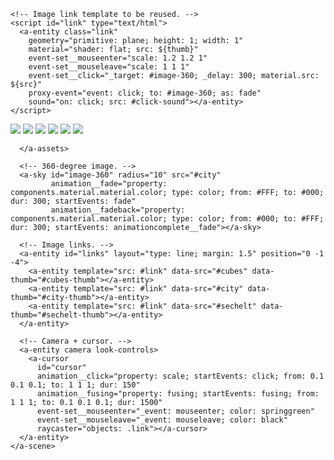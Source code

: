 <!DOCTYPE html>
<html>
  <head>
    <meta charset="utf-8">
    <title>Image Gallery</title>
    <meta name="description" content="360&deg; Image Gallery - A-Frame">
    <script src="https://aframe.io/releases/1.0.4/aframe.min.js"></script>
    <script src="https://unpkg.com/aframe-event-set-component@5/dist/aframe-event-set-component.min.js"></script>
    <script src="https://unpkg.com/aframe-layout-component@5.3.0/dist/aframe-layout-component.min.js"></script>
    <script src="https://unpkg.com/aframe-template-component@3.2.1/dist/aframe-template-component.min.js"></script>
    <script src="https://unpkg.com/aframe-proxy-event-component@2.1.0/dist/aframe-proxy-event-component.min.js"></script>
    
    <!-- Image link template to be reused. -->
    <script id="link" type="text/html">
      <a-entity class="link"
        geometry="primitive: plane; height: 1; width: 1"
        material="shader: flat; src: ${thumb}"
        event-set__mouseenter="scale: 1.2 1.2 1"
        event-set__mouseleave="scale: 1 1 1"
        event-set__click="_target: #image-360; _delay: 300; material.src: ${src}"
        proxy-event="event: click; to: #image-360; as: fade"
        sound="on: click; src: #click-sound"></a-entity>
    </script>
  </head>
  <body>
    <a-scene>
      <a-assets>
        <img id="city" crossorigin="anonymous" src="https://cdn.aframe.io/360-image-gallery-boilerplate/img/city.jpg">
        <img id="city-thumb" crossorigin="anonymous" src="https://cdn.aframe.io/360-image-gallery-boilerplate/img/thumb-city.jpg">
        <img id="cubes-thumb" crossorigin="anonymous" src="https://cdn.aframe.io/360-image-gallery-boilerplate/img/thumb-cubes.jpg">
        <img id="sechelt-thumb" crossorigin="anonymous" src="https://cdn.aframe.io/360-image-gallery-boilerplate/img/thumb-sechelt.jpg">
        <audio id="click-sound" crossorigin="anonymous" src="https://cdn.aframe.io/360-image-gallery-boilerplate/audio/click.ogg"></audio>
        <img id="cubes" crossorigin="anonymous" src="https://cdn.aframe.io/360-image-gallery-boilerplate/img/cubes.jpg">
        <img id="sechelt" crossorigin="anonymous" src="https://cdn.aframe.io/360-image-gallery-boilerplate/img/sechelt.jpg">

      </a-assets>

      <!-- 360-degree image. -->
      <a-sky id="image-360" radius="10" src="#city"
             animation__fade="property: components.material.material.color; type: color; from: #FFF; to: #000; dur: 300; startEvents: fade"
             animation__fadeback="property: components.material.material.color; type: color; from: #000; to: #FFF; dur: 300; startEvents: animationcomplete__fade"></a-sky>

      <!-- Image links. -->
      <a-entity id="links" layout="type: line; margin: 1.5" position="0 -1 -4">
        <a-entity template="src: #link" data-src="#cubes" data-thumb="#cubes-thumb"></a-entity>
        <a-entity template="src: #link" data-src="#city" data-thumb="#city-thumb"></a-entity>
        <a-entity template="src: #link" data-src="#sechelt" data-thumb="#sechelt-thumb"></a-entity>
      </a-entity>

      <!-- Camera + cursor. -->
      <a-entity camera look-controls>
        <a-cursor
          id="cursor"
          animation__click="property: scale; startEvents: click; from: 0.1 0.1 0.1; to: 1 1 1; dur: 150"
          animation__fusing="property: fusing; startEvents: fusing; from: 1 1 1; to: 0.1 0.1 0.1; dur: 1500"
          event-set__mouseenter="_event: mouseenter; color: springgreen"
          event-set__mouseleave="_event: mouseleave; color: black"
          raycaster="objects: .link"></a-cursor>
      </a-entity>
    </a-scene>
  </body>
</html>
